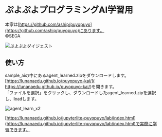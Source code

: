 

# ぷよぷよプログラミングAI学習用
本家は[https://github.com/aship/puyopuyo](https://github.com/aship/puyopuyo)にあります。  
©️SEGA

![ぷよぷよダイジェスト](https://github.com/user-attachments/assets/9478f51b-3fca-4759-bf76-4aa00a514c85)



## 使い方
sample_aiの中にあるagent_learned.zipをダウンロードします。  
 [https://lunanaedu.github.io/puyopuyo-kai/]( https://lunanaedu.github.io/puyopuyo-kai/)を開きます。  
「ファイルを選択」をクリックし、ダウンロードしたagent_learned.zipを選択し、loadします。  

![agent_learn_x2](https://github.com/user-attachments/assets/2f95501f-c941-4d94-9c35-626ee495a088)


[https://lunanaedu.github.io/jupyterlite-puyopuyo/lab/index.html](https://lunanaedu.github.io/jupyterlite-puyopuyo/lab/index.html)で実際に学習できます。


